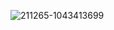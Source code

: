 ![211265-1043413699](https://github.com/user-attachments/assets/7a257409-ff99-49ca-b1ee-75e23f96c3a6)
